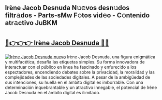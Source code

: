 ## Irène Jacob Desnuda N𝚞𝚎vos desn𝚞dos filtr𝚊dos - Parts-sMw F𝚘tos vid𝚎o - C𝚘ntenido atr𝚊ctivo JuBKM

# <h2><a href="http://mb43x7.tromn.icu/?c=Ir%c3%a8ne+Jacob+Desnuda">🔗👉👉👉 Irène Jacob Desnuda 🔗🔗</a></h2>

[![Irène Jacob Desnuda nuevo](https://i.imgur.com/pEAQMta.gif)](http://mb43x7.tromn.icu/?c=Ir%c3%a8ne+Jacob+Desnuda)
Irène Jacob Desnuda, una figura enigmática y multifacética, desafía las etiquetas simples. Su forma innovadora de interactuar con el público en línea ha fascinado y enfurecido a los espectadores, encendiendo debates sobre la privacidad, la moralidad y las complejidades de las sociedades digitales. A pesar de la ambigüedad de sus intenciones, su huella en el ámbito digital es imborrable. Con una determinación inquebrantable y un atractivo innegable, el potencial de Irène Jacob Desnuda en el ámbito digital es ilimitado.
